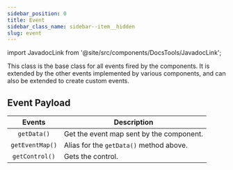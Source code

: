 ```yaml
---
sidebar_position: 0
title: Event
sidebar_class_name: sidebar--item__hidden
slug: event
---
```


import JavadocLink from '@site/src/components/DocsTools/JavadocLink';

<JavadocLink type="engine" location="org/dwcj/component/event/Event" top='true' />

This class is the base class for all events fired by the components. It is extended by the other events implemented by various components, and can also be extended to create custom events.

## Event Payload

| Events | Description |
|:-:|-|
|`getData()`|Get the event map sent by the component.|
|`getEventMap()`|Alias for the `getData()` method above.|
|`getControl()`|Gets the control.|